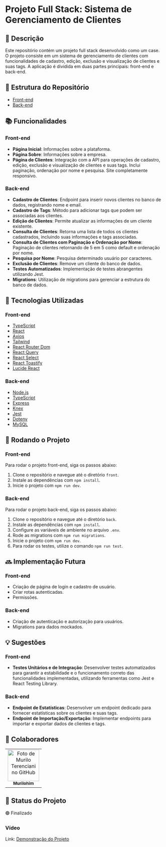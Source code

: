 # Projeto Full Stack: Sistema de Gerenciamento de Clientes

## :memo: Descrição

Este repositório contém um projeto full stack desenvolvido como um case. O projeto consiste em um sistema de gerenciamento de clientes com funcionalidades de cadastro, edição, exclusão e visualização de clientes e suas tags. A aplicação é dividida em duas partes principais: front-end e back-end.

## :file_folder: Estrutura do Repositório

- [Front-end](./front/README.md)
- [Back-end](./back/README.md)

## :books: Funcionalidades

### Front-end

- **Página Inicial**: Informações sobre a plataforma.
- **Página Sobre**: Informações sobre a empresa.
- **Página de Clientes**: Integração com a API para operações de cadastro, edição, exclusão e visualização de clientes e suas tags. Inclui paginação, ordenação por nome e pesquisa. Site completamente responsivo.

### Back-end

- **Cadastro de Clientes**: Endpoint para inserir novos clientes no banco de dados, registrando nome e email.
- **Cadastro de Tags**: Método para adicionar tags que podem ser associadas aos clientes.
- **Edição de Clientes**: Permite atualizar as informações de um cliente existente.
- **Consulta de Clientes**: Retorna uma lista de todos os clientes cadastrados, incluindo suas informações e tags associadas.
- **Consulta de Clientes com Paginação e Ordenação por Nome**: Paginação de clientes retornando de 5 em 5 como default e ordenação por nome.
- **Pesquisa por Nome**: Pesquisa determinado usuário por caracteres.
- **Exclusão de Clientes**: Remove um cliente do banco de dados.
- **Testes Automatizados**: Implementação de testes abrangentes utilizando Jest.
- **Migrations**: Utilização de migrations para gerenciar a estrutura do banco de dados.

## :wrench: Tecnologias Utilizadas

### Front-end

- [TypeScript](https://www.typescriptlang.org/)
- [React](https://pt-br.reactjs.org/)
- [Axios](https://axios-http.com/)
- [Tailwind](https://tailwindcss.com/)
- [React Router Dom](https://v5.reactrouter.com/web/guides/quick-start)
- [React Query](https://tanstack.com/query/latest)
- [React Select](https://react-select.com/home)
- [React Toastify](https://www.npmjs.com/package/react-toastify)
- [Lucide React](https://lucide.dev/)

### Back-end

- [Node.js](https://nodejs.org/en/)
- [TypeScript](https://www.typescriptlang.org/)
- [Express](https://expressjs.com)
- [Knex](https://knexjs.org/)
- [Jest](https://jestjs.io/)
- [Dotenv](https://www.npmjs.com/package/dotenv)
- [MySQL](https://www.mysql.com/)

## :rocket: Rodando o Projeto

### Front-end

Para rodar o projeto front-end, siga os passos abaixo:

1. Clone o repositório e navegue até o diretório `front`.
2. Instale as dependências com `npm install`.
3. Inicie o projeto com `npm run dev`.

### Back-end

Para rodar o projeto back-end, siga os passos abaixo:

1. Clone o repositório e navegue até o diretório `back`.
2. Instale as dependências com `npm install`.
3. Configure as variáveis de ambiente no arquivo `.env`.
4. Rode as migrations com `npm run migrations`.
5. Inicie o projeto com `npm run dev`.
6. Para rodar os testes, utilize o comando `npm run test`.

## :soon: Implementação Futura

### Front-end

- Criação de página de login e cadastro de usuário.
- Criar rotas autenticadas.
- Permissões.

### Back-end

- Criação de autenticação e autorização para usuários.
- Migrations para dados mockados.

## 💡 Sugestões

### Front-end

- **Testes Unitários e de Integração**: Desenvolver testes automatizados para garantir a estabilidade e o funcionamento correto das funcionalidades implementadas, utilizando ferramentas como Jest e React Testing Library.

### Back-end

- **Endpoint de Estatísticas**: Desenvolver um endpoint dedicado para fornecer estatísticas sobre os clientes e suas tags. 
- **Endpoint de Importação/Exportação**: Implementar endpoints para importar e exportar dados de clientes e tags.

## :handshake: Colaboradores

<table>
  <tr>
    <td align="center">
      <a href="http://github.com/murilohim">
        <img src="https://avatars.githubusercontent.com/u/84817937?s=400&u=889026ba86ed2fc84b6a1719fa7fbed7b6289128&v=4" width="100px;" alt="Foto de Murilo Terenciani no GitHub"/><br>
        <sub>
          <b>Murilohim</b>
        </sub>
      </a>
    </td>
  </tr>
</table>

## :dart: Status do Projeto

🟢 Finalizado

### Vídeo

Link: [Demonstração do Projeto](https://www.loom.com/share/fb26724d7e9e434db7f4151428e0891d?sid=491879fc-83cb-4f7c-a905-8f066193a853)
